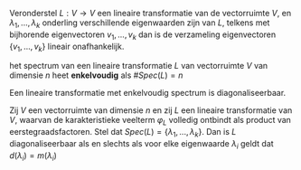 Veronderstel $L: V \to V$ een lineaire transformatie van de vectorruimte $V$, en $\lambda_{1}, ... , \lambda_{k}$ onderling verschillende eigenwaarden zijn van $L$, telkens met bijhorende eigenvectoren $v_{1}, ..., v_{k}$ dan is de verzameling eigenvectoren $\{v_{1}, ...  , v_{k}\}$ lineair onafhankelijk.

het spectrum van een lineaire transformatie $L$ van vectorruimte $V$ van dimensie $n$ heet __enkelvoudig__ als $\#Spec(L) = n$ 

Een lineaire transformatie met enkelvoudig spectrum is diagonaliseerbaar.


Zij $V$ een vectorruimte van dimensie $n$ en zij $L$ een lineaire transformatie van $V$, waarvan de karakteristieke veelterm $\varphi_{L}$ volledig ontbindt als product van eerstegraadsfactoren. Stel dat $Spec(L) = \{\lambda_{1}, ... , \lambda_{k}\}$. Dan is $L$ diagonaliseerbaar als en slechts als voor elke eigenwaarde $\lambda_{i}$ geldt dat $d(\lambda_{i}) = m(\lambda_{i})$ 
